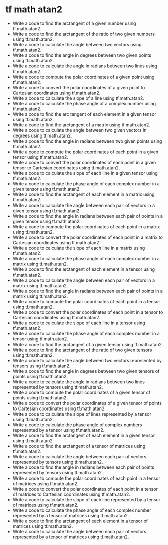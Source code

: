 # tf math atan2

- Write a code to find the arctangent of a given number using tf.math.atan2.
- Write a code to find the arctangent of the ratio of two given numbers using tf.math.atan2.
- Write a code to calculate the angle between two vectors using tf.math.atan2.
- Write a code to find the angle in degrees between two given points using tf.math.atan2.
- Write a code to calculate the angle in radians between two lines using tf.math.atan2.
- Write a code to compute the polar coordinates of a given point using tf.math.atan2.
- Write a code to convert the polar coordinates of a given point to Cartesian coordinates using tf.math.atan2.
- Write a code to calculate the slope of a line using tf.math.atan2.
- Write a code to calculate the phase angle of a complex number using tf.math.atan2.
- Write a code to find the arc tangent of each element in a given tensor using tf.math.atan2.
- Write a code to find the arctangent of a matrix using tf.math.atan2.
- Write a code to calculate the angle between two given vectors in degrees using tf.math.atan2.
- Write a code to find the angle in radians between two given points using tf.math.atan2.
- Write a code to compute the polar coordinates of each point in a given tensor using tf.math.atan2.
- Write a code to convert the polar coordinates of each point in a given tensor to Cartesian coordinates using tf.math.atan2.
- Write a code to calculate the slope of each line in a given tensor using tf.math.atan2.
- Write a code to calculate the phase angle of each complex number in a given tensor using tf.math.atan2.
- Write a code to find the arctangent of each element in a matrix using tf.math.atan2.
- Write a code to calculate the angle between each pair of vectors in a given tensor using tf.math.atan2.
- Write a code to find the angle in radians between each pair of points in a given tensor using tf.math.atan2.
- Write a code to compute the polar coordinates of each point in a matrix using tf.math.atan2.
- Write a code to convert the polar coordinates of each point in a matrix to Cartesian coordinates using tf.math.atan2.
- Write a code to calculate the slope of each line in a matrix using tf.math.atan2.
- Write a code to calculate the phase angle of each complex number in a matrix using tf.math.atan2.
- Write a code to find the arctangent of each element in a tensor using tf.math.atan2.
- Write a code to calculate the angle between each pair of vectors in a matrix using tf.math.atan2.
- Write a code to find the angle in radians between each pair of points in a matrix using tf.math.atan2.
- Write a code to compute the polar coordinates of each point in a tensor using tf.math.atan2.
- Write a code to convert the polar coordinates of each point in a tensor to Cartesian coordinates using tf.math.atan2.
- Write a code to calculate the slope of each line in a tensor using tf.math.atan2.
- Write a code to calculate the phase angle of each complex number in a tensor using tf.math.atan2.
- Write a code to find the arctangent of a given tensor using tf.math.atan2.
- Write a code to find the arctangent of the ratio of two given tensors using tf.math.atan2.
- Write a code to calculate the angle between two vectors represented by tensors using tf.math.atan2.
- Write a code to find the angle in degrees between two given tensors of points using tf.math.atan2.
- Write a code to calculate the angle in radians between two lines represented by tensors using tf.math.atan2.
- Write a code to compute the polar coordinates of a given tensor of points using tf.math.atan2.
- Write a code to convert the polar coordinates of a given tensor of points to Cartesian coordinates using tf.math.atan2.
- Write a code to calculate the slope of lines represented by a tensor using tf.math.atan2.
- Write a code to calculate the phase angle of complex numbers represented by a tensor using tf.math.atan2.
- Write a code to find the arctangent of each element in a given tensor using tf.math.atan2.
- Write a code to find the arctangent of a tensor of matrices using tf.math.atan2.
- Write a code to calculate the angle between each pair of vectors represented by tensors using tf.math.atan2.
- Write a code to find the angle in radians between each pair of points represented by tensors using tf.math.atan2.
- Write a code to compute the polar coordinates of each point in a tensor of matrices using tf.math.atan2.
- Write a code to convert the polar coordinates of each point in a tensor of matrices to Cartesian coordinates using tf.math.atan2.
- Write a code to calculate the slope of each line represented by a tensor of matrices using tf.math.atan2.
- Write a code to calculate the phase angle of each complex number represented by a tensor of matrices using tf.math.atan2.
- Write a code to find the arctangent of each element in a tensor of matrices using tf.math.atan2.
- Write a code to calculate the angle between each pair of vectors represented by a tensor of matrices using tf.math.atan2.